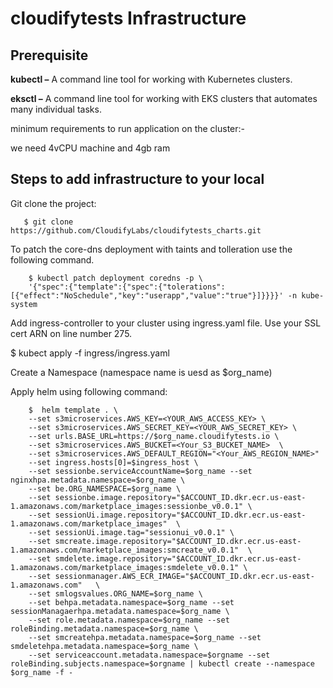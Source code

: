 # cloudifytests Infrastructure


## Prerequisite
**kubectl –** A command line tool for working with Kubernetes clusters.

**eksctl –** A command line tool for working with EKS clusters that automates many individual tasks.

minimum requirements to run application on the cluster:-

   we need 4vCPU machine and 4gb ram



## Steps to add infrastructure to your local

Git clone the project:

       $ git clone https://github.com/CloudifyLabs/cloudifytests_charts.git
       
To patch the core-dns deployment with taints and tolleration use the following command.

        $ kubectl patch deployment coredns -p \
        '{"spec":{"template":{"spec":{"tolerations":[{"effect":"NoSchedule","key":"userapp","value":"true"}]}}}}' -n kube-system
        
    
        
        
Add ingress-controller to your cluster using ingress.yaml file. Use your SSL cert ARN on line number 275.

   $ kubect apply -f ingress/ingress.yaml
   
  
Create a Namespace (namespace name is uesd as $org_name)


Apply helm using following command:

        $  helm template . \
        --set s3microservices.AWS_KEY=<YOUR_AWS_ACCESS_KEY> \
        --set s3microservices.AWS_SECRET_KEY=<YOUR_AWS_SECRET_KEY> \
        --set urls.BASE_URL=https://$org_name.cloudifytests.io \
        --set s3microservices.AWS_BUCKET=<Your_S3_BUCKET_NAME>  \
        --set s3microservices.AWS_DEFAULT_REGION="<Your_AWS_REGION_NAME>"
        --set ingress.hosts[0]=$ingress_host \
        --set sessionbe.serviceAccountName=$org_name --set nginxhpa.metadata.namespace=$org_name \
        --set be.ORG_NAMESPACE=$org_name \
        --set sessionbe.image.repository="$ACCOUNT_ID.dkr.ecr.us-east-1.amazonaws.com/marketplace_images:sessionbe_v0.0.1" \
        --set sessionUi.image.repository="$ACCOUNT_ID.dkr.ecr.us-east-1.amazonaws.com/marketplace_images"  \
        --set sessionUi.image.tag="sessionui_v0.0.1" \
        --set smcreate.image.repository="$ACCOUNT_ID.dkr.ecr.us-east-1.amazonaws.com/marketplace_images:smcreate_v0.0.1"  \
        --set smdelete.image.repository="$ACCOUNT_ID.dkr.ecr.us-east-1.amazonaws.com/marketplace_images:smdelete_v0.0.1" \
        --set sessionmanager.AWS_ECR_IMAGE="$ACCOUNT_ID.dkr.ecr.us-east-1.amazonaws.com"   \
        --set smlogsvalues.ORG_NAME=$org_name \
        --set behpa.metadata.namespace=$org_name --set sessionManagaerhpa.metadata.namespace=$org_name \
        --set role.metadata.namespace=$org_name --set roleBinding.metadata.namespace=$org_name \
        --set smcreatehpa.metadata.namespace=$org_name --set smdeletehpa.metadata.namespace=$org_name \
        --set serviceaccount.metadata.namespace=$orgname --set roleBinding.subjects.namespace=$orgname | kubectl create --namespace $org_name -f -
        
